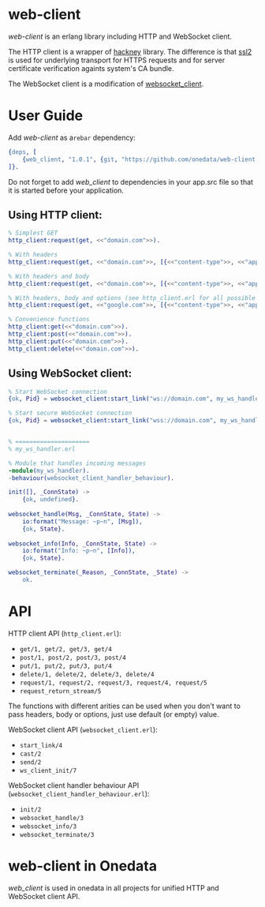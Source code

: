 # web-client
*web-client* is an erlang library including HTTP and WebSocket client.

The HTTP client is a wrapper of [hackney](https://github.com/benoitc/hackney) library. The difference is that [ssl2](https://github.com/onedata/erlang-tls) is used for underlying transport for HTTPS requests and for server certificate verification againts system's CA bundle.

The WebSocket client is a modification of [websocket_client](https://github.com/jeremyong/websocket_client).

# User Guide
Add *web-client* as a`rebar` dependency:

```erlang
{deps, [
    {web_client, "1.0.1", {git, "https://github.com/onedata/web-client.git", {tag, "1.0.1"}}}
]}.
```

Do not forget to add *web_client* to dependencies in your app.src file so that it is started before your application.

## Using HTTP client:

```erlang
% Simplest GET
http_client:request(get, <<"domain.com">>).

% With headers
http_client:request(get, <<"domain.com">>, [{<<"content-type">>, <<"application/json">>}]).

% With headers and body
http_client:request(get, <<"domain.com">>, [{<<"content-type">>, <<"application/json">>}], <<"Request body">>).

% With headers, body and options (see http_client.erl for all possible options)
http_client:request(get, <<"google.com">>, [{<<"content-type">>, <<"application/json">>}], <<"Request body">>, [insecure]).

% Convenience functions
http_client:get(<<"domain.com">>).
http_client:post(<<"domain.com">>).
http_client:put(<<"domain.com">>).
http_client:delete(<<"domain.com">>).
```

## Using WebSocket client:

```erlang
% Start WebSocket connection 
{ok, Pid} = websocket_client:start_link("ws://domain.com", my_ws_handler, [], []).

% Start secure WebSocket connection 
{ok, Pid} = websocket_client:start_link("wss://domain.com", my_ws_handler, [], []).


% =====================
% my_ws_handler.erl

% Module that handles incoming messages
-module(my_ws_handler).
-behaviour(websocket_client_handler_behaviour).

init([], _ConnState) ->
    {ok, undefined}.
	
websocket_handle(Msg, _ConnState, State) ->
    io:format("Message: ~p~n", [Msg]),
    {ok, State}.
	
websocket_info(Info, _ConnState, State) ->
    io:format("Info: ~p~n", [Info]),
    {ok, State}.

websocket_terminate(_Reason, _ConnState, _State) ->
    ok.
```


# API

HTTP client API (```http_client.erl```):

* ```get/1, get/2, get/3, get/4```
* ```post/1, post/2, post/3, post/4```
* ```put/1, put/2, put/3, put/4```
* ```delete/1, delete/2, delete/3, delete/4```
* ```request/1, request/2, request/3, request/4, request/5```
* ```request_return_stream/5```

The functions with different arities can be used when you don't want to pass headers, body or options, just use default (or empty) value.

WebSocket client API (```websocket_client.erl```):

* ```start_link/4```
* ```cast/2```
* ```send/2```
* ```ws_client_init/7```


WebSocket client handler behaviour API (```websocket_client_handler_behaviour.erl```):

* ```init/2```
* ```websocket_handle/3```
* ```websocket_info/3```
* ```websocket_terminate/3```



# web-client in Onedata
*web_client* is used in onedata in all projects for unified HTTP and WebSocket client API.

